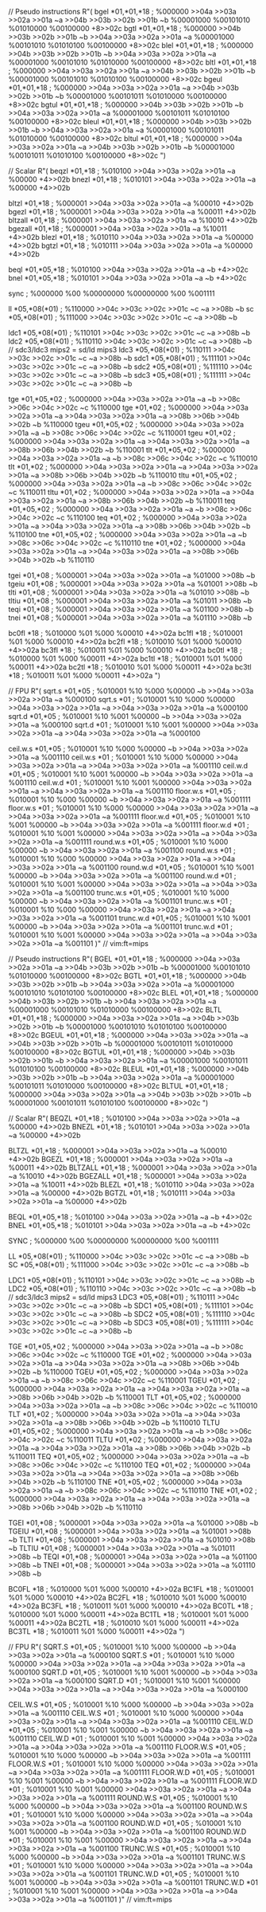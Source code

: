 
// Pseudo instructions
R"(
bgel *01,*01,*18  ; %000000 >>04a >>03a >>02a >>01a ~a >>04b >>03b >>02b >>01b ~b %00001000 %00101010 %01010000 %00100000 +8>>02c
bgtl *01,*01,*18  ; %000000 >>04b >>03b >>02b >>01b ~b >>04a >>03a >>02a >>01a ~a %00001000 %00101010 %01010100 %00100000 +8>>02c
blel *01,*01,*18  ; %000000 >>04b >>03b >>02b >>01b ~b >>04a >>03a >>02a >>01a ~a %00001000 %00101010 %01010000 %00100000 +8>>02c
bltl *01,*01,*18  ; %000000 >>04a >>03a >>02a >>01a ~a >>04b >>03b >>02b >>01b ~b %00001000 %00101010 %01010100 %00100000 +8>>02c
bgeul *01,*01,*18 ; %000000 >>04a >>03a >>02a >>01a ~a >>04b >>03b >>02b >>01b ~b %00001000 %00101011 %01010000 %00100000 +8>>02c
bgtul *01,*01,*18 ; %000000 >>04b >>03b >>02b >>01b ~b >>04a >>03a >>02a >>01a ~a %00001000 %00101011 %01010100 %00100000 +8>>02c
bleul *01,*01,*18 ; %000000 >>04b >>03b >>02b >>01b ~b >>04a >>03a >>02a >>01a ~a %00001000 %00101011 %01010000 %00100000 +8>>02c
bltul *01,*01,*18 ; %000000 >>04a >>03a >>02a >>01a ~a >>04b >>03b >>02b >>01b ~b %00001000 %00101011 %01010100 %00100000 +8>>02c
")

// Scalar
R"(
beqzl *01,*18 ; %010100 >>04a >>03a >>02a >>01a ~a %00000 +4>>02b
bnezl *01,*18 ; %010101 >>04a >>03a >>02a >>01a ~a %00000 +4>>02b

bltzl *01,*18   ; %000001 >>04a >>03a >>02a >>01a ~a %00010 +4>>02b
bgezl *01,*18   ; %000001 >>04a >>03a >>02a >>01a ~a %00011 +4>>02b
bltzall *01,*18 ; %000001 >>04a >>03a >>02a >>01a ~a %10010 +4>>02b
bgezall *01,*18 ; %000001 >>04a >>03a >>02a >>01a ~a %10011 +4>>02b
blezl *01,*18   ; %010110 >>04a >>03a >>02a >>01a ~a %00000 +4>>02b
bgtzl *01,*18   ; %010111 >>04a >>03a >>02a >>01a ~a %00000 +4>>02b

beql *01,*05,*18 ; %010100 >>04a >>03a >>02a >>01a ~a ~b +4>>02c
bnel *01,*05,*18 ; %010101 >>04a >>03a >>02a >>01a ~a ~b +4>>02c

sync ; %000000 %00 %00000000 %00000000 %00 %001111

ll *05,*08(*01)   ; %110000 >>04c >>03c >>02c >>01c ~c ~a >>08b ~b
sc *05,*08(*01)   ; %111000 >>04c >>03c >>02c >>01c ~c ~a >>08b ~b

ldc1 *05,*08(*01) ; %110101 >>04c >>03c >>02c >>01c ~c ~a >>08b ~b
ldc2 *05,*08(*01) ; %110110 >>04c >>03c >>02c >>01c ~c ~a >>08b ~b
// sdc3/ldc3 mips2 = sd/ld mips3
ldc3 *05,*08(*01) ; %110111 >>04c >>03c >>02c >>01c ~c ~a >>08b ~b
sdc1 *05,*08(*01) ; %111101 >>04c >>03c >>02c >>01c ~c ~a >>08b ~b
sdc2 *05,*08(*01) ; %111110 >>04c >>03c >>02c >>01c ~c ~a >>08b ~b
sdc3 *05,*08(*01) ; %111111 >>04c >>03c >>02c >>01c ~c ~a >>08b ~b

tge *01,*05,*02  ; %000000 >>04a >>03a >>02a >>01a ~a ~b >>08c >>06c >>04c >>02c ~c %110000
tge *01,*02      ; %000000 >>04a >>03a >>02a >>01a ~a >>04a >>03a >>02a >>01a ~a >>08b >>06b >>04b >>02b ~b %110000
tgeu *01,*05,*02 ; %000000 >>04a >>03a >>02a >>01a ~a ~b >>08c >>06c >>04c >>02c ~c %110001
tgeu *01,*02     ; %000000 >>04a >>03a >>02a >>01a ~a >>04a >>03a >>02a >>01a ~a >>08b >>06b >>04b >>02b ~b %110001
tlt *01,*05,*02  ; %000000 >>04a >>03a >>02a >>01a ~a ~b >>08c >>06c >>04c >>02c ~c %110010
tlt *01,*02      ; %000000 >>04a >>03a >>02a >>01a ~a >>04a >>03a >>02a >>01a ~a >>08b >>06b >>04b >>02b ~b %110010
tltu *01,*05,*02 ; %000000 >>04a >>03a >>02a >>01a ~a ~b >>08c >>06c >>04c >>02c ~c %110011
tltu *01,*02     ; %000000 >>04a >>03a >>02a >>01a ~a >>04a >>03a >>02a >>01a ~a >>08b >>06b >>04b >>02b ~b %110011
teq *01,*05,*02  ; %000000 >>04a >>03a >>02a >>01a ~a ~b >>08c >>06c >>04c >>02c ~c %110100
teq *01,*02      ; %000000 >>04a >>03a >>02a >>01a ~a >>04a >>03a >>02a >>01a ~a >>08b >>06b >>04b >>02b ~b %110100
tne *01,*05,*02  ; %000000 >>04a >>03a >>02a >>01a ~a ~b >>08c >>06c >>04c >>02c ~c %110110
tne *01,*02      ; %000000 >>04a >>03a >>02a >>01a ~a >>04a >>03a >>02a >>01a ~a >>08b >>06b >>04b >>02b ~b %110110

tgei *01,*08  ; %000001 >>04a >>03a >>02a >>01a ~a %01000 >>08b ~b
tgeiu *01,*08 ; %000001 >>04a >>03a >>02a >>01a ~a %01001 >>08b ~b
tlti *01,*08  ; %000001 >>04a >>03a >>02a >>01a ~a %01010 >>08b ~b
tltiu *01,*08 ; %000001 >>04a >>03a >>02a >>01a ~a %01011 >>08b ~b
teqi *01,*08  ; %000001 >>04a >>03a >>02a >>01a ~a %01100 >>08b ~b
tnei *01,*08  ; %000001 >>04a >>03a >>02a >>01a ~a %01110 >>08b ~b

bc0fl *18 ; %010000 %01 %000 %00010 +4>>02a
bc1fl *18 ; %010001 %01 %000 %00010 +4>>02a
bc2fl *18 ; %010010 %01 %000 %00010 +4>>02a
bc3fl *18 ; %010011 %01 %000 %00010 +4>>02a
bc0tl *18 ; %010000 %01 %000 %00011 +4>>02a
bc1tl *18 ; %010001 %01 %000 %00011 +4>>02a
bc2tl *18 ; %010010 %01 %000 %00011 +4>>02a
bc3tl *18 ; %010011 %01 %000 %00011 +4>>02a
")

// FPU
R"(
sqrt.s *01,*05    ; %010001 %10 %000 %00000 ~b >>04a >>03a >>02a >>01a ~a %000100
sqrt.s *01        ; %010001 %10 %000 %00000 >>04a >>03a >>02a >>01a ~a >>04a >>03a >>02a >>01a ~a %000100
sqrt.d *01,*05    ; %010001 %10 %001 %00000 ~b >>04a >>03a >>02a >>01a ~a %000100
sqrt.d *01        ; %010001 %10 %001 %00000 >>04a >>03a >>02a >>01a ~a >>04a >>03a >>02a >>01a ~a %000100

ceil.w.s *01,*05  ; %010001 %10 %000 %00000 ~b >>04a >>03a >>02a >>01a ~a %001110
ceil.w.s *01      ; %010001 %10 %000 %00000 >>04a >>03a >>02a >>01a ~a >>04a >>03a >>02a >>01a ~a %001110
ceil.w.d *01,*05  ; %010001 %10 %001 %00000 ~b >>04a >>03a >>02a >>01a ~a %001110
ceil.w.d *01      ; %010001 %10 %001 %00000 >>04a >>03a >>02a >>01a ~a >>04a >>03a >>02a >>01a ~a %001110
floor.w.s *01,*05 ; %010001 %10 %000 %00000 ~b >>04a >>03a >>02a >>01a ~a %001111
floor.w.s *01     ; %010001 %10 %000 %00000 >>04a >>03a >>02a >>01a ~a >>04a >>03a >>02a >>01a ~a %001111
floor.w.d *01,*05 ; %010001 %10 %001 %00000 ~b >>04a >>03a >>02a >>01a ~a %001111
floor.w.d *01     ; %010001 %10 %001 %00000 >>04a >>03a >>02a >>01a ~a >>04a >>03a >>02a >>01a ~a %001111
round.w.s *01,*05 ; %010001 %10 %000 %00000 ~b >>04a >>03a >>02a >>01a ~a %001100
round.w.s *01     ; %010001 %10 %000 %00000 >>04a >>03a >>02a >>01a ~a >>04a >>03a >>02a >>01a ~a %001100
round.w.d *01,*05 ; %010001 %10 %001 %00000 ~b >>04a >>03a >>02a >>01a ~a %001100
round.w.d *01     ; %010001 %10 %001 %00000 >>04a >>03a >>02a >>01a ~a >>04a >>03a >>02a >>01a ~a %001100
trunc.w.s *01,*05 ; %010001 %10 %000 %00000 ~b >>04a >>03a >>02a >>01a ~a %001101
trunc.w.s *01     ; %010001 %10 %000 %00000 >>04a >>03a >>02a >>01a ~a >>04a >>03a >>02a >>01a ~a %001101
trunc.w.d *01,*05 ; %010001 %10 %001 %00000 ~b >>04a >>03a >>02a >>01a ~a %001101
trunc.w.d *01     ; %010001 %10 %001 %00000 >>04a >>03a >>02a >>01a ~a >>04a >>03a >>02a >>01a ~a %001101
)"
// vim:ft=mips

// Pseudo instructions
R"(
BGEL *01,*01,*18  ; %000000 >>04a >>03a >>02a >>01a ~a >>04b >>03b >>02b >>01b ~b %00001000 %00101010 %01010000 %00100000 +8>>02c
BGTL *01,*01,*18  ; %000000 >>04b >>03b >>02b >>01b ~b >>04a >>03a >>02a >>01a ~a %00001000 %00101010 %01010100 %00100000 +8>>02c
BLEL *01,*01,*18  ; %000000 >>04b >>03b >>02b >>01b ~b >>04a >>03a >>02a >>01a ~a %00001000 %00101010 %01010000 %00100000 +8>>02c
BLTL *01,*01,*18  ; %000000 >>04a >>03a >>02a >>01a ~a >>04b >>03b >>02b >>01b ~b %00001000 %00101010 %01010100 %00100000 +8>>02c
BGEUL *01,*01,*18 ; %000000 >>04a >>03a >>02a >>01a ~a >>04b >>03b >>02b >>01b ~b %00001000 %00101011 %01010000 %00100000 +8>>02c
BGTUL *01,*01,*18 ; %000000 >>04b >>03b >>02b >>01b ~b >>04a >>03a >>02a >>01a ~a %00001000 %00101011 %01010100 %00100000 +8>>02c
BLEUL *01,*01,*18 ; %000000 >>04b >>03b >>02b >>01b ~b >>04a >>03a >>02a >>01a ~a %00001000 %00101011 %01010000 %00100000 +8>>02c
BLTUL *01,*01,*18 ; %000000 >>04a >>03a >>02a >>01a ~a >>04b >>03b >>02b >>01b ~b %00001000 %00101011 %01010100 %00100000 +8>>02c
")

// Scalar
R"(
BEQZL *01,*18 ; %010100 >>04a >>03a >>02a >>01a ~a %00000 +4>>02b
BNEZL *01,*18 ; %010101 >>04a >>03a >>02a >>01a ~a %00000 +4>>02b

BLTZL *01,*18   ; %000001 >>04a >>03a >>02a >>01a ~a %00010 +4>>02b
BGEZL *01,*18   ; %000001 >>04a >>03a >>02a >>01a ~a %00011 +4>>02b
BLTZALL *01,*18 ; %000001 >>04a >>03a >>02a >>01a ~a %10010 +4>>02b
BGEZALL *01,*18 ; %000001 >>04a >>03a >>02a >>01a ~a %10011 +4>>02b
BLEZL *01,*18   ; %010110 >>04a >>03a >>02a >>01a ~a %00000 +4>>02b
BGTZL *01,*18   ; %010111 >>04a >>03a >>02a >>01a ~a %00000 +4>>02b

BEQL *01,*05,*18 ; %010100 >>04a >>03a >>02a >>01a ~a ~b +4>>02c
BNEL *01,*05,*18 ; %010101 >>04a >>03a >>02a >>01a ~a ~b +4>>02c

SYNC ; %000000 %00 %00000000 %00000000 %00 %001111

LL *05,*08(*01)   ; %110000 >>04c >>03c >>02c >>01c ~c ~a >>08b ~b
SC *05,*08(*01)   ; %111000 >>04c >>03c >>02c >>01c ~c ~a >>08b ~b

LDC1 *05,*08(*01) ; %110101 >>04c >>03c >>02c >>01c ~c ~a >>08b ~b
LDC2 *05,*08(*01) ; %110110 >>04c >>03c >>02c >>01c ~c ~a >>08b ~b
// sdc3/ldc3 mips2 = sd/ld mips3
LDC3 *05,*08(*01) ; %110111 >>04c >>03c >>02c >>01c ~c ~a >>08b ~b
SDC1 *05,*08(*01) ; %111101 >>04c >>03c >>02c >>01c ~c ~a >>08b ~b
SDC2 *05,*08(*01) ; %111110 >>04c >>03c >>02c >>01c ~c ~a >>08b ~b
SDC3 *05,*08(*01) ; %111111 >>04c >>03c >>02c >>01c ~c ~a >>08b ~b

TGE *01,*05,*02  ; %000000 >>04a >>03a >>02a >>01a ~a ~b >>08c >>06c >>04c >>02c ~c %110000
TGE *01,*02      ; %000000 >>04a >>03a >>02a >>01a ~a >>04a >>03a >>02a >>01a ~a >>08b >>06b >>04b >>02b ~b %110000
TGEU *01,*05,*02 ; %000000 >>04a >>03a >>02a >>01a ~a ~b >>08c >>06c >>04c >>02c ~c %110001
TGEU *01,*02     ; %000000 >>04a >>03a >>02a >>01a ~a >>04a >>03a >>02a >>01a ~a >>08b >>06b >>04b >>02b ~b %110001
TLT *01,*05,*02  ; %000000 >>04a >>03a >>02a >>01a ~a ~b >>08c >>06c >>04c >>02c ~c %110010
TLT *01,*02      ; %000000 >>04a >>03a >>02a >>01a ~a >>04a >>03a >>02a >>01a ~a >>08b >>06b >>04b >>02b ~b %110010
TLTU *01,*05,*02 ; %000000 >>04a >>03a >>02a >>01a ~a ~b >>08c >>06c >>04c >>02c ~c %110011
TLTU *01,*02     ; %000000 >>04a >>03a >>02a >>01a ~a >>04a >>03a >>02a >>01a ~a >>08b >>06b >>04b >>02b ~b %110011
TEQ *01,*05,*02  ; %000000 >>04a >>03a >>02a >>01a ~a ~b >>08c >>06c >>04c >>02c ~c %110100
TEQ *01,*02      ; %000000 >>04a >>03a >>02a >>01a ~a >>04a >>03a >>02a >>01a ~a >>08b >>06b >>04b >>02b ~b %110100
TNE *01,*05,*02  ; %000000 >>04a >>03a >>02a >>01a ~a ~b >>08c >>06c >>04c >>02c ~c %110110
TNE *01,*02      ; %000000 >>04a >>03a >>02a >>01a ~a >>04a >>03a >>02a >>01a ~a >>08b >>06b >>04b >>02b ~b %110110

TGEI *01,*08  ; %000001 >>04a >>03a >>02a >>01a ~a %01000 >>08b ~b
TGEIU *01,*08 ; %000001 >>04a >>03a >>02a >>01a ~a %01001 >>08b ~b
TLTI *01,*08  ; %000001 >>04a >>03a >>02a >>01a ~a %01010 >>08b ~b
TLTIU *01,*08 ; %000001 >>04a >>03a >>02a >>01a ~a %01011 >>08b ~b
TEQI *01,*08  ; %000001 >>04a >>03a >>02a >>01a ~a %01100 >>08b ~b
TNEI *01,*08  ; %000001 >>04a >>03a >>02a >>01a ~a %01110 >>08b ~b

BC0FL *18 ; %010000 %01 %000 %00010 +4>>02a
BC1FL *18 ; %010001 %01 %000 %00010 +4>>02a
BC2FL *18 ; %010010 %01 %000 %00010 +4>>02a
BC3FL *18 ; %010011 %01 %000 %00010 +4>>02a
BC0TL *18 ; %010000 %01 %000 %00011 +4>>02a
BC1TL *18 ; %010001 %01 %000 %00011 +4>>02a
BC2TL *18 ; %010010 %01 %000 %00011 +4>>02a
BC3TL *18 ; %010011 %01 %000 %00011 +4>>02a
")

// FPU
R"(
SQRT.S *01,*05    ; %010001 %10 %000 %00000 ~b >>04a >>03a >>02a >>01a ~a %000100
SQRT.S *01        ; %010001 %10 %000 %00000 >>04a >>03a >>02a >>01a ~a >>04a >>03a >>02a >>01a ~a %000100
SQRT.D *01,*05    ; %010001 %10 %001 %00000 ~b >>04a >>03a >>02a >>01a ~a %000100
SQRT.D *01        ; %010001 %10 %001 %00000 >>04a >>03a >>02a >>01a ~a >>04a >>03a >>02a >>01a ~a %000100

CEIL.W.S *01,*05  ; %010001 %10 %000 %00000 ~b >>04a >>03a >>02a >>01a ~a %001110
CEIL.W.S *01      ; %010001 %10 %000 %00000 >>04a >>03a >>02a >>01a ~a >>04a >>03a >>02a >>01a ~a %001110
CEIL.W.D *01,*05  ; %010001 %10 %001 %00000 ~b >>04a >>03a >>02a >>01a ~a %001110
CEIL.W.D *01      ; %010001 %10 %001 %00000 >>04a >>03a >>02a >>01a ~a >>04a >>03a >>02a >>01a ~a %001110
FLOOR.W.S *01,*05 ; %010001 %10 %000 %00000 ~b >>04a >>03a >>02a >>01a ~a %001111
FLOOR.W.S *01     ; %010001 %10 %000 %00000 >>04a >>03a >>02a >>01a ~a >>04a >>03a >>02a >>01a ~a %001111
FLOOR.W.D *01,*05 ; %010001 %10 %001 %00000 ~b >>04a >>03a >>02a >>01a ~a %001111
FLOOR.W.D *01     ; %010001 %10 %001 %00000 >>04a >>03a >>02a >>01a ~a >>04a >>03a >>02a >>01a ~a %001111
ROUND.W.S *01,*05 ; %010001 %10 %000 %00000 ~b >>04a >>03a >>02a >>01a ~a %001100
ROUND.W.S *01     ; %010001 %10 %000 %00000 >>04a >>03a >>02a >>01a ~a >>04a >>03a >>02a >>01a ~a %001100
ROUND.W.D *01,*05 ; %010001 %10 %001 %00000 ~b >>04a >>03a >>02a >>01a ~a %001100
ROUND.W.D *01     ; %010001 %10 %001 %00000 >>04a >>03a >>02a >>01a ~a >>04a >>03a >>02a >>01a ~a %001100
TRUNC.W.S *01,*05 ; %010001 %10 %000 %00000 ~b >>04a >>03a >>02a >>01a ~a %001101
TRUNC.W.S *01     ; %010001 %10 %000 %00000 >>04a >>03a >>02a >>01a ~a >>04a >>03a >>02a >>01a ~a %001101
TRUNC.W.D *01,*05 ; %010001 %10 %001 %00000 ~b >>04a >>03a >>02a >>01a ~a %001101
TRUNC.W.D *01     ; %010001 %10 %001 %00000 >>04a >>03a >>02a >>01a ~a >>04a >>03a >>02a >>01a ~a %001101
)"
// vim:ft=mips
